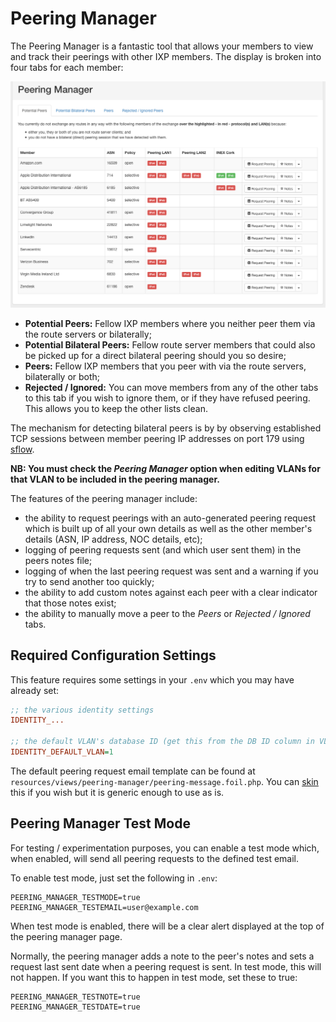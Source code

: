 # Peering Manager

The Peering Manager is a fantastic tool that allows your members to view and track their peerings with other IXP members. The display is broken into four tabs for each member:

![Peering Manager](img/peering-manager.png)

* **Potential Peers:** Fellow IXP members where you neither peer them via the route servers or bilaterally;
* **Potential Bilateral Peers:** Fellow route server members that could also be picked up for a direct bilateral peering should you so desire;
* **Peers:** Fellow IXP members that you peer with via the route servers, bilaterally or both;
* **Rejected / Ignored:** You can move members from any of the other tabs to this tab if you wish to ignore them, or if they have refused peering. This allows you to keep the other lists clean.

The mechanism for detecting bilateral peers is by by observing established TCP sessions between member peering IP addresses on port 179 using [sflow](../grapher/sflow.md]).

**NB: You must check the *Peering Manager* option when editing VLANs for that VLAN to be included in the peering manager.**

The features of the peering manager include:

* the ability to request peerings with an auto-generated peering request which is built up of all your own details as well as the other member's details (ASN, IP address, NOC details, etc);
* logging of peering requests sent (and which user sent them) in the peers notes file;
* logging of when the last peering request was sent and a warning if you try to send another too quickly;
* the ability to add custom notes against each peer with a clear indicator that those notes exist;
* the ability to manually move a peer to the *Peers* or *Rejected / Ignored* tabs.

## Required Configuration Settings

This feature requires some settings in your `.env` which you may have already set:

```ini
;; the various identity settings
IDENTITY_...

;; the default VLAN's database ID (get this from the DB ID column in VLANs)
IDENTITY_DEFAULT_VLAN=1
```

The default peering request email template can be found at `resources/views/peering-manager/peering-message.foil.php`. You can [skin](skinning.md) this if you wish but it is generic enough to use as is.

## Peering Manager Test Mode

For testing / experimentation purposes, you can enable a test mode which, when enabled, will send all peering requests to the defined test email.

To enable test mode, just set the following in `.env`:

```
PEERING_MANAGER_TESTMODE=true
PEERING_MANAGER_TESTEMAIL=user@example.com
```

When test mode is enabled, there will be a clear alert displayed at the top of the peering manager page.

Normally, the peering manager adds a note to the peer's notes and sets a request last sent date when a peering request is sent. In test mode, this will not happen. If you want this to happen in test mode, set these to true:

```
PEERING_MANAGER_TESTNOTE=true
PEERING_MANAGER_TESTDATE=true
```
